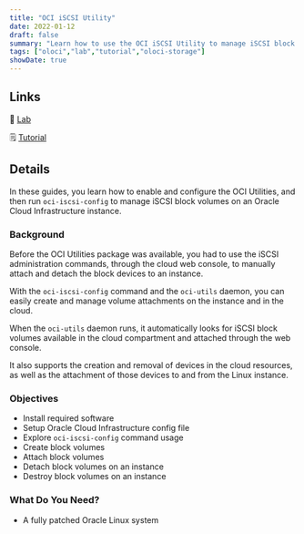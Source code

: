 ```yaml
---
title: "OCI iSCSI Utility"
date: 2022-01-12
draft: false
summary: "Learn how to use the OCI iSCSI Utility to manage iSCSI block volumes on Oracle Cloud Infrastructure."
tags: ["oloci","lab","tutorial","oloci-storage"]
showDate: true
---
```


## Links

:crescent_moon: [Lab](https://luna.oracle.com/lab/a7e62a2a-10d0-4b11-a317-bf559c99b148)

:spiral_notepad: [Tutorial](https://docs.oracle.com/en/learn/oci-sys-admin)

## Details

In these guides, you learn how to enable and configure the OCI Utilities, and then run `oci-iscsi-config` to manage iSCSI block volumes on an Oracle Cloud Infrastructure instance.

### Background

Before the OCI Utilities package was available, you had to use the iSCSI administration commands, through the cloud web console, to manually attach and detach the block devices to an instance.

With the `oci-iscsi-config` command and the `oci-utils` daemon, you can easily create and manage volume attachments on the instance and in the cloud.

When the `oci-utils` daemon runs, it automatically looks for iSCSI block volumes available in the cloud compartment and attached through the web console.

It also supports the creation and removal of devices in the cloud resources, as well as the attachment of those devices to and from the Linux instance.

### Objectives

- Install required software
- Setup Oracle Cloud Infrastructure config file
- Explore `oci-iscsi-config` command usage
- Create block volumes
- Attach block volumes
- Detach block volumes on an instance
- Destroy block volumes on an instance

### What Do You Need?

- A fully patched Oracle Linux system


